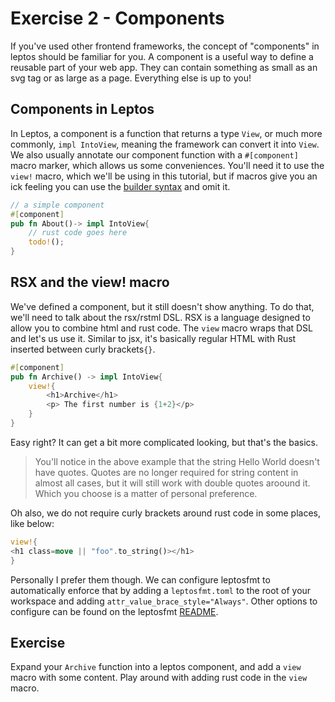 # Exercise 2 - Components

If you've used other frontend frameworks, the concept of "components" in leptos
should be familiar for you. A component is a useful way to define a reusable 
part of your web app. They can contain something as small as an svg tag or as
large as a page. Everything else is up to you!

## Components in Leptos
In Leptos, a component is a function that returns a type `View`, or much more
commonly, `impl IntoView`, meaning the framework can convert it into `View`. 
We also usually annotate our component function with a `#[component]` macro 
marker, which allows us some conveniences. You'll need it to use the `view!`
macro, which we'll be using in this tutorial, but if macros give you an ick 
feeling you can use the 
[builder syntax](https://book.leptos.dev/view/builder.html) and omit it.
```rust
// a simple component
#[component]
pub fn About()-> impl IntoView{
    // rust code goes here
    todo!();
}
```

## RSX and the view! macro
We've defined a component, but it still doesn't show anything. To do that, we'll
need to talk about the rsx/rstml DSL. RSX is a language designed to allow you
to combine html and rust code. The `view` macro wraps that DSL and let's us use 
it. Similar to jsx, it's basically regular HTML with Rust inserted between 
curly brackets`{}`.
```rust
#[component]
pub fn Archive() -> impl IntoView{
    view!{
        <h1>Archive</h1>
        <p> The first number is {1+2}</p>
    }
}
```
Easy right? It can get a bit more complicated looking, but that's the basics.

> You'll notice in the above example that the string Hello World doesn't have 
quotes. Quotes are no longer required for string content in almost all cases, 
but it will still work with double quotes aroound it. Which you choose is a
matter of personal preference.

Oh also, we do not require curly brackets around rust code in some places,
like below:
```rust
view!{
<h1 class=move || "foo".to_string()></h1>
}
```
Personally I prefer them though. We can configure leptosfmt to automatically
enforce that by adding a `leptosfmt.toml` to the root of your workspace and
adding `attr_value_brace_style="Always"`. Other options to configure can
be found on the leptosfmt [README](https://github.com/bram209/leptosfmt).

## Exercise
Expand your `Archive` function into a leptos component, and add a `view` macro
with some content. Play around with adding rust code in the `view` macro. 


